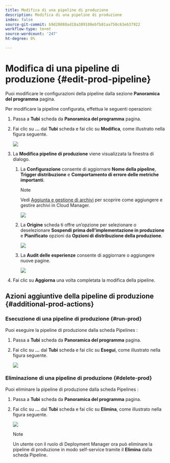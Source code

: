 ```yaml
---
title: Modifica di una pipeline di produzione
description: Modifica di una pipeline di produzione
index: false
source-git-commit: b9d28088ad18a389108ebfb81aa750c63e637922
workflow-type: tm+mt
source-wordcount: '247'
ht-degree: 0%

---
```



# Modifica di una pipeline di produzione {#edit-prod-pipeline}

Puoi modificare le configurazioni della pipeline dalla sezione **Panoramica del programma** pagina.

Per modificare la pipeline configurata, effettua le seguenti operazioni:

1. Passa a **Tubi** scheda da **Panoramica del programma** pagina.

1. Fai clic su **...** dal **Tubi** scheda e fai clic su **Modifica**, come illustrato nella figura seguente.

   ![](/help/implementing/cloud-manager/assets/configure-pipeline/pipeline-edit1.png)

1. La **Modifica pipeline di produzione** viene visualizzata la finestra di dialogo.

   1. La **Configurazione** consente di aggiornare **Nome della pipeline**, **Trigger distribuzione** e **Comportamento di errore delle metriche importanti**.

      >[!NOTE]
      >Vedi [Aggiunta e gestione di archivi](/help/implementing/cloud-manager/managing-code/cloud-manager-repositories.md) per scoprire come aggiungere e gestire archivi in Cloud Manager.

      ![](/help/implementing/cloud-manager/assets/configure-pipeline/pipeline-edit2.png)


   1. La **Origine** scheda ti offre un’opzione per selezionare o deselezionare **Sospendi prima dell’implementazione in produzione** e **Pianificato** opzioni da **Opzioni di distribuzione della produzione**.

      ![](/help/implementing/cloud-manager/assets/configure-pipeline/prod-pipeline-editnotier.png)

   1. La **Audit delle esperienze** consente di aggiornare o aggiungere nuove pagine.

      ![](/help/implementing/cloud-manager/assets/configure-pipeline/pipeline-edit4.png)

1. Fai clic su **Aggiorna** una volta completata la modifica della pipeline.

## Azioni aggiuntive della pipeline di produzione {#additional-prod-actions}

### Esecuzione di una pipeline di produzione {#run-prod}

Puoi eseguire la pipeline di produzione dalla scheda Pipelines :

1. Passa a **Tubi** scheda da **Panoramica del programma** pagina.

1. Fai clic su **...** dal **Tubi** scheda e fai clic su **Esegui**, come illustrato nella figura seguente.

   ![](/help/implementing/cloud-manager/assets/configure-pipeline/prod-run.png)

### Eliminazione di una pipeline di produzione {#delete-prod}

Puoi eliminare la pipeline di produzione dalla scheda Pipelines :

1. Passa a **Tubi** scheda da **Panoramica del programma** pagina.

1. Fai clic su **...** dal **Tubi** scheda e fai clic su **Elimina**, come illustrato nella figura seguente.

   ![](/help/implementing/cloud-manager/assets/configure-pipeline/prod-delete.png)

   >[!NOTE]
   >Un utente con il ruolo di Deployment Manager ora può eliminare la pipeline di produzione in modo self-service tramite il **Elimina** dalla scheda Pipeline.